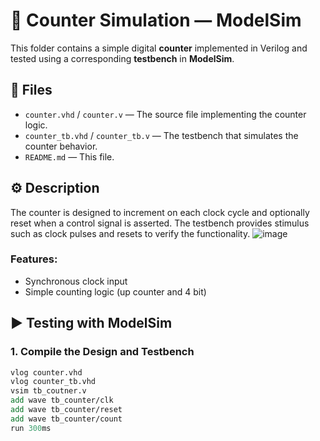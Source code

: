 # 🧪 Counter Simulation — ModelSim

This folder contains a simple digital **counter** implemented in Verilog and tested using a corresponding **testbench** in **ModelSim**.

## 📄 Files

- `counter.vhd` / `counter.v` — The source file implementing the counter logic.
- `counter_tb.vhd` / `counter_tb.v` — The testbench that simulates the counter behavior.
- `README.md` — This file.

## ⚙️ Description

The counter is designed to increment on each clock cycle and optionally reset when a control signal is asserted. The testbench provides stimulus such as clock pulses and resets to verify the functionality.
![image](https://github.com/user-attachments/assets/bb8df466-fc46-4f20-bee2-0fb4aa476960)

### Features:
- Synchronous clock input
- Simple counting logic (up counter and 4 bit)

## ▶️ Testing with ModelSim

### 1. Compile the Design and Testbench
```tcl
vlog counter.vhd
vlog counter_tb.vhd
vsim tb_coutner.v
add wave tb_counter/clk
add wave tb_counter/reset
add wave tb_counter/count
run 300ms

